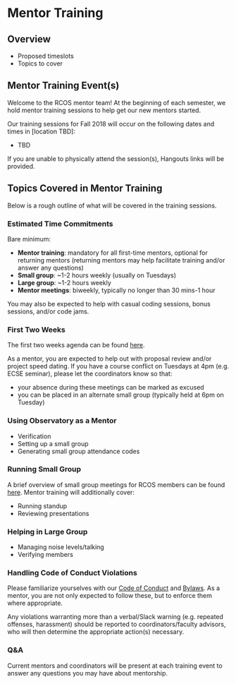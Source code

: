 # Mentor Training

## Overview
- Proposed timeslots 
- Topics to cover

## Mentor Training Event(s)
Welcome to the RCOS mentor team! At the beginning of each semester, we hold mentor training sessions to help get our new mentors started.

Our training sessions for Fall 2018 will occur on the following dates and times in [location TBD]:
<!-- 
Ideally, we should have at least one timeslot on or after August 27th since that is the earliest time that upperclassmen residence halls/on campus apartments open. 
However, we should ideally host our training session before our first large group or before our second large group (Tuesday) at the very latest. 
-->
  - TBD 

If you are unable to physically attend the session(s), Hangouts links will be provided.

## Topics Covered in Mentor Training
Below is a rough outline of what will be covered in the training sessions.

### Estimated Time Commitments
Bare minimum:
  - **Mentor training**: mandatory for all first-time mentors, optional for returning mentors (returning mentors may help facilitate training and/or answer any questions)
  - **Small group**: ~1-2 hours weekly (usually on Tuesdays)
  - **Large group**: ~1-2 hours weekly
  - **Mentor meetings**: biweekly, typically no longer than 30 mins-1 hour

You may also be expected to help with casual coding sessions, bonus sessions, and/or code jams. 

### First Two Weeks
The first two weeks agenda can be found [here](coordinating/agenda). 

As a mentor, you are expected to help out with proposal review and/or project speed dating. If you have a course conflict on Tuesdays at 4pm (e.g. ECSE seminar), please let the coordinators know so that:
  - your absence during these meetings can be marked as excused
  - you can be placed in an alternate small group (typically held at 6pm on Tuesday)

### Using Observatory as a Mentor
  - Verification
  - Setting up a small group
  - Generating small group attendance codes

### Running Small Group
A brief overview of small group meetings for RCOS members can be found [here](events/small_group_meetings). Mentor training will additionally cover:
  - Running standup
  - Reviewing presentations <!-- really emphasize presentation review this semester --> 

### Helping in Large Group
  - Managing noise levels/talking
  - Verifying members

### Handling Code of Conduct Violations
Please familiarize yourselves with our [Code of Conduct](community/CODE_OF_CONDUCT) and [Bylaws](community/bylaws). As a mentor, you are not only expected to follow these, but to enforce them where appropriate. 

Any violations warranting more than a verbal/Slack warning (e.g. repeated offenses, harassment) should be reported to coordinators/faculty advisors, who will then determine the appropriate action(s) necessary.

<!-- 
TODO: flesh this out further 
Example enforcing manuals: 
Ada Initiative template: http://geekfeminism.wikia.com/wiki/Conference_anti-harassment/Responding_to_reports
Django project enforcement manual: https://www.djangoproject.com/conduct/enforcement-manual/
-->

### Q&A
Current mentors and coordinators will be present at each training event to answer any questions you may have about mentorship.